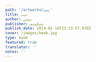 ```yaml
---
path: '/artworks/بيب'
title: بيب
author: نمنن
publisher: منكمنم
publish_date: 2019-02-16T23:23:57.970Z
cover: /images/beeb.jpg
type: book
featured: true
translator: ''
notes: ''
---
```

